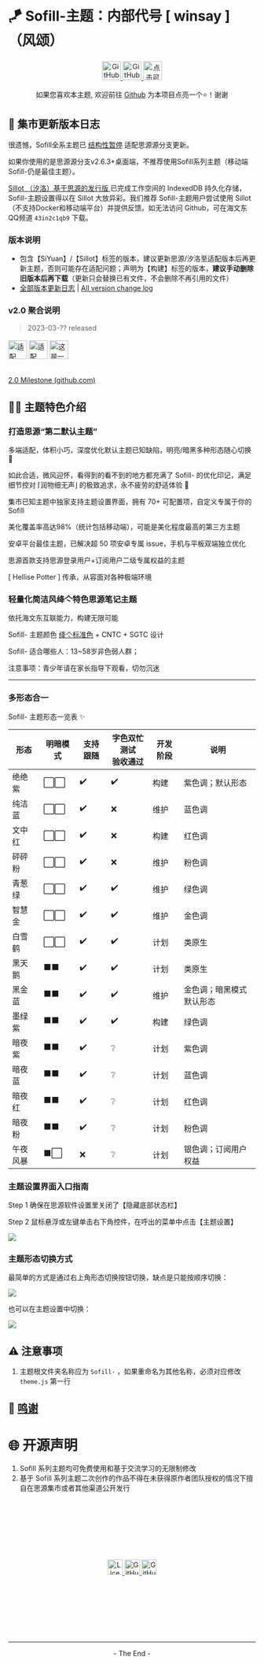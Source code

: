 # 🪁 Sofill-主题：内部代号 [ winsay ]（风颂）

<p align="center">
    <a href="https://github.com/Hi-Windom/winsay/releases">
    <img alt="GitHub release (latest by date including pre-releases)" title="github上的最新版本" src="https://img.shields.io/github/v/release/Hi-Windom/winsay?include_prereleases&logo=GitHub"  style="cursor:pointer;height: 38px;margin: 5px auto;">
    <img alt="GitHub (Pre-)Release Date" title="github上最新版本的发布日期" src="https://img.shields.io/github/release-date-pre/Hi-Windom/winsay?logo=GitHub" style="cursor:pointer;height: 38px;margin: 5px auto;">
    </a>
    <a href="tencent://AddContact/?fromId=45&fromSubId=1&subcmd=all&uin=694357845&website=www.oicqzone.com"><img title="点击可添加QQ好友" src="https://img.shields.io/badge/QQ-694357845-blue?logo=Tencent QQ" style="cursor:pointer;height: 38px;margin: 5px auto;"></a>
</p>

<p align="center">如果您喜欢本主题, 欢迎前往 <a href="https://github.com/Hi-Windom/winsay">Github</a> 为本项目点亮一个⭐！谢谢</p>

## 📜 集市更新版本日志

很遗憾，Sofill全系主题已 [结构性暂停](https://github.com/Hi-Windom/winsay/issues/914) 适配思源源分支更新。

如果你使用的是思源源分支v2.6.3+桌面端，不推荐使用Sofill系列主题（移动端Sofill-仍是最佳主题）。

[Sillot （汐洛）基于思源的发行版 ](https://github.com/Hi-Windom/Sillot)已完成工作空间的 IndexedDB 持久化存储，Sofill-主题设置得以在 Sillot 大放异彩。我们推荐 Sofill-主题用户尝试使用 Sillot （不支持Docker和移动端平台）并提供反馈。如无法访问 Github，可在海文东QQ频道 `43in2c1qb9` 下载。

### 版本说明

* 包含【SiYuan】/【Sillot】标签的版本，建议更新思源/汐洛至适配版本后再更新主题，否则可能存在适配问题；声明为【构建】标签的版本，**建议手动删除旧版本后再下载**（更新只会替换已有文件，不会删除不再引用的文件）
* [全部版本更新日志](https://gitee.com/soltus/Sofill/blob/main/CHANGELOG/winsay.md)  |  [All version change log](https://github.com/Hi-Windom/Sofill/blob/main/CHANGELOG/winsay.md)

### v2.0 聚合说明

> 2023-03-?? released

<p>
<img src="https://img.shields.io/badge/Sillot-0.10-pink" alt="适配 Sillot v0.10" title="建议先更新汐洛版本" style="cursor:pointer;height: 38px;margin: 3px auto;"/>
<img src="https://img.shields.io/badge/SiYuan-2.6.2-green" alt="适配 SiYuan v2.6.2" title="建议先更新思源版本" style="cursor:pointer;height: 38px;margin: 3px auto;"/>
<img src="https://img.shields.io/badge/-%E6%9E%84%E5%BB%BA-yellow" alt="这是一个构建版本" title="建议手动删除旧版本后再下载，而不是直接更新" style="cursor:pointer;height: 38px;margin: 3px auto;"/> <br>
<img src="https://img.shields.io/badge/Android-PASS-green?logo=Android" title="" style="margin: 3px auto;"/>
<img src="https://img.shields.io/badge/Windows 11-PASS-green?logo=Windows 11" title="" style="margin: 3px auto;"/>
<img src="https://img.shields.io/badge/Docker-PASS-green?logo=Docker" title="" style="margin: 3px auto;"/>
</p>

[2.0 Milestone (github.com)](https://github.com/Hi-Windom/winsay/milestone/139)

## 🏳️‍🌈 主题特色介绍

### 打造思源“第二默认主题”

多端适配，体积小巧，深度优化默认主题已知缺陷，明亮/暗黑多种形态随心切换 🎨

如此合适，微风迎怀，看得到的看不到的地方都充满了 Sofill- 的优化印记，满足细节控对 ⌈润物细无声⌋ 的极致追求，永不疲劳的舒适体验 🎡

集市已知主题中独家支持主题设置界面，拥有 70+ 可配置项，自定义专属于你的 Sofill

美化覆盖率高达98%（统计包括移动端），可能是美化程度最高的第三方主题

安卓平台最佳主题，已解决超 50 项安卓专属 issue，手机与平板双端独立优化

思源首款支持思源登录用户+订阅用户二级专属权益的主题

[ Hellise Potter ] 传承，从容面对各种极端环境

### 轻量化简洁风绛亽特色思源笔记主题

依托海文东互联能力，构建无限可能

Sofill- 主题颜色 [绛亽标准色](https://github.com/Hi-Windom/Sofill/wiki/Sofill-%E7%B3%BB%E5%88%97%E4%B8%BB%E9%A2%98%E9%80%9A%E7%94%A8%E6%A0%87%E5%87%86%E8%89%B2) + CNTC + SGTC 设计

Sofill- 适合哪些人：13~58岁非色弱人群；

注意事项：青少年请在家长指导下观看，切勿沉迷

---

### 多形态合一

Sofill- 主题形态一览表 ✨

| 形态     | 明暗模式 | 支持跟随 | 字色双忙测试<br />验收通过 | 开发阶段 | 说明                     |
| -------- | -------- | -------- | -------------------------- | -------- | ------------------------ |
| 绝绝紫   | ⬜⬜     | ✔️     | ✔️                       | 构建     | 紫色调；默认形态         |
| 纯洁蓝   | ⬜⬜     | ✔️     | ❌                         | 维护     | 蓝色调                   |
| 文中红   | ⬜⬜     | ✔️     | ❌                         | 构建     | 红色调                   |
| 砰砰粉   | ⬜⬜     | ✔️     | ❌                         | 维护     | 粉色调                   |
| 青葱绿   | ⬜⬜     | ✔️     | ✔️                       | 维护     | 绿色调                   |
| 智慧金   | ⬜⬜     | ✔️     | ✔️                       | 维护     | 金色调                   |
| 白雪鹤   | ⬜⬜     | ✔️     | ✔️                       | 计划     | 类原生                   |
| 黑天鹅   | ⬛⬛     | ✔️     | ✔️                       | 计划     | 类原生                   |
| 黑金蓝   | ⬛⬛     | ✔️     | ✔️                       | 维护     | 金色调；暗黑模式默认形态 |
| 墨绿紫   | ⬛⬛     | ✔️     | ✔️                       | 构建     | 绿色调                   |
| 暗夜紫   | ⬛⬛     | ✔️     | ❔                         | 计划     | 紫色调                   |
| 暗夜蓝   | ⬛⬛     | ✔️     | ❔                         | 计划     | 蓝色调                   |
| 暗夜红   | ⬛⬛     | ✔️     | ❔                         | 计划     | 红色调                   |
| 暗夜粉   | ⬛⬛     | ✔️     | ❔                         | 计划     | 粉色调                   |
| 午夜风暴 | ⬛⬜     | ❌       | ❔                         | 计划     | 银色调；订阅用户权益     |

### 主题设置界面入口指南

Step 1 确保在思源软件设置里关闭了【隐藏底部状态栏】

Step 2 鼠标悬浮或左键单击右下角控件，在呼出的菜单中点击【主题设置】

<img src="https://b3logfile.com/siyuan/1662398123089/assets/image-20221130191023-ml78khi.png"/>

### 主题形态切换方式

最简单的方式是通过右上角形态切换按钮切换，缺点是只能按顺序切换：

<img src="https://b3logfile.com/siyuan/1662398123089/assets/image-20230101182817-kpxb91q.png"/>

也可以在主题设置中切换：

<img src="https://b3logfile.com/siyuan/1662398123089/assets/image-20230101182746-lnyr798.png"/>

## ⚠️ 注意事项

1. 主题根文件夹名称应为 `Sofill-` ，如果重命名为其他名称，必须对应修改 `theme.js` 第一行

## 🎈 [鸣谢](https://github.com/Hi-Windom/Sofill/blob/main/P%26L.md)

# 🌐 开源声明

1. Sofill 系列主题均可免费使用和基于交流学习的无限制修改
2. 基于 Sofill 系列主题二次创作的作品不得在未获得原作者团队授权的情况下擅自在思源集市或者其他渠道公开发行

<p align="center" style="margin: 131px auto;">
    <img src="https://img.shields.io/github/license/Hi-Windom/winsay?logo=GitHub" alt="License" style="cursor:pointer;height: 31px;margin: 5px auto;"><a href="https://github.com/Hi-Windom/winsay/issues?q=is%3Aopen+is%3Aissue">
    <img alt="GitHub open issues" src="https://img.shields.io/github/issues-raw/Hi-Windom/winsay?logo=GitHub" style="cursor:pointer;height: 31px;margin: 5px auto;"/>
    </a><a href="https://github.com/Hi-Windom/winsay/issues?q=is%3Aissue+is%3Aclosed">
    <img alt="GitHub closed issues" src="https://img.shields.io/github/issues-closed-raw/Hi-Windom/winsay?logo=GitHub" style="cursor:pointer;height: 31px;margin: 5px auto;">
    </a>
</p>

---

<p style="text-align:center">- The End -</p>
